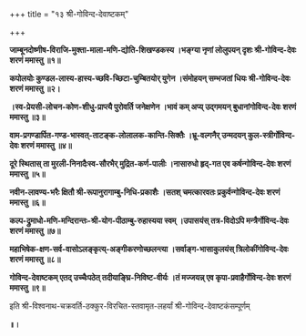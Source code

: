 +++
title = "१३ श्री-गोविन्द-देवाष्टकम्"

+++

**जाम्बूनदोष्णीष-विराजि-मुक्ता-माला-मणि-द्योति-शिखण्डकस्य ।भङ्ग्या नृणां लोलुपयन् दृशः श्री-गोविन्द-देवः शरणं ममास्तु ॥१॥**

**कपोलयोः कुण्डल-लास्य-हास्य-च्छवि-च्छिटा-चुम्बितयोर् युगेन ।संमोहयन् सम्भजतां धियः श्री-गोविन्द-देवः शरणं ममास्तु ॥२।**

**।स्व-प्रेयसी-लोचन-कोण-शीधु-प्राप्त्यै पुरोवर्ति जनेक्षणेन ।भावं कम् अप्य् उद्गमयन् बुधानांगोविन्द-देवः शरणं ममास्तु ॥३॥**

**वाम-प्रगण्डार्पित-गण्ड-भास्वत्-ताटङ्क-लोलालक-कान्ति-सिक्तैः ।भ्रू-वल्गनैर् उन्मदयन् कुल-स्त्रीर्गोविन्द-देवः शरणं ममास्तु ॥४॥**

**दूरे स्थितास् ता मुरली-निनादैःस्व-सौरभैर् मुद्रित-कर्ण-पालीः ।नासारुधो हृद्-गत एव कर्षन्गोविन्द-देवः शरणं ममास्तु ॥५॥**

**नवीन-लावण्य-भरैः क्षितौ श्री-रूपानुरागाम्बु-निधि-प्रकाशैः ।सतश् चमत्कारवतः प्रकुर्वन्गोविन्द-देवः शरणं ममास्तु ॥६॥**

**कल्प-द्रुमाधो-मणि-मन्दिरान्तः-श्री-योग-पीठाम्बु-रुहास्यया स्वम् ।उपासयंस् तत्र-विदोऽपि मन्त्रैर्गोविन्द-देवः शरणं ममास्तु ॥७॥**

**महाभिषेक-क्षण-सर्व-वासोऽलङ्कृत्य्-अङ्गीकरणोच्छलन्त्या ।सर्वाङ्ग-भासाकुलयंस् त्रिलोकींगोविन्द-देवः शरणं ममास्तु ॥८॥**

**गोविन्द-देवाष्टकम् एतद् उच्चैःपठेत् तदीयाङ्घ्रि-निविष्ट-वीर्यः ।तं मज्जयन्न् एव कृपा-प्रवाहैर्गोविन्द-देवः शरणं ममास्तु ॥९॥**

इति श्री-विश्वनाथ-चक्रवर्ति-ठक्कुर-विरचित-स्तवामृत-लहर्यां श्री-गोविन्द-देवाष्टकंसम्पूर्णम्

**॥।**
